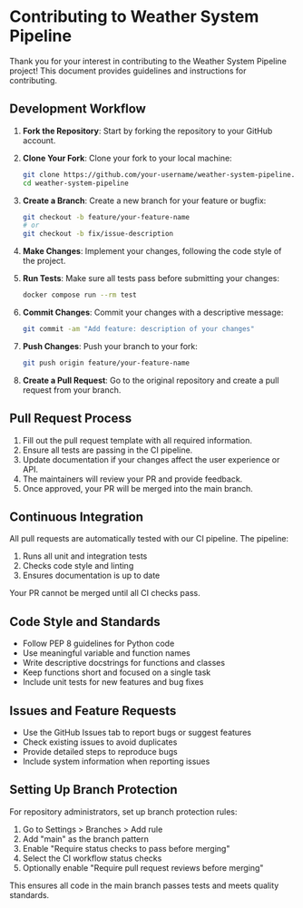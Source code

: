 # Contributing to Weather System Pipeline

Thank you for your interest in contributing to the Weather System Pipeline project! This document provides guidelines and instructions for contributing.

## Development Workflow

1. **Fork the Repository**: Start by forking the repository to your GitHub account.

2. **Clone Your Fork**: Clone your fork to your local machine:
   ```bash
   git clone https://github.com/your-username/weather-system-pipeline.git
   cd weather-system-pipeline
   ```

3. **Create a Branch**: Create a new branch for your feature or bugfix:
   ```bash
   git checkout -b feature/your-feature-name
   # or
   git checkout -b fix/issue-description
   ```

4. **Make Changes**: Implement your changes, following the code style of the project.

5. **Run Tests**: Make sure all tests pass before submitting your changes:
   ```bash
   docker compose run --rm test
   ```

6. **Commit Changes**: Commit your changes with a descriptive message:
   ```bash
   git commit -am "Add feature: description of your changes"
   ```

7. **Push Changes**: Push your branch to your fork:
   ```bash
   git push origin feature/your-feature-name
   ```

8. **Create a Pull Request**: Go to the original repository and create a pull request from your branch.

## Pull Request Process

1. Fill out the pull request template with all required information.
2. Ensure all tests are passing in the CI pipeline.
3. Update documentation if your changes affect the user experience or API.
4. The maintainers will review your PR and provide feedback.
5. Once approved, your PR will be merged into the main branch.

## Continuous Integration

All pull requests are automatically tested with our CI pipeline. The pipeline:

1. Runs all unit and integration tests
2. Checks code style and linting
3. Ensures documentation is up to date

Your PR cannot be merged until all CI checks pass.

## Code Style and Standards

- Follow PEP 8 guidelines for Python code
- Use meaningful variable and function names
- Write descriptive docstrings for functions and classes
- Keep functions short and focused on a single task
- Include unit tests for new features and bug fixes

## Issues and Feature Requests

- Use the GitHub Issues tab to report bugs or suggest features
- Check existing issues to avoid duplicates
- Provide detailed steps to reproduce bugs
- Include system information when reporting issues

## Setting Up Branch Protection

For repository administrators, set up branch protection rules:

1. Go to Settings > Branches > Add rule
2. Add "main" as the branch pattern
3. Enable "Require status checks to pass before merging"
4. Select the CI workflow status checks
5. Optionally enable "Require pull request reviews before merging"

This ensures all code in the main branch passes tests and meets quality standards. 